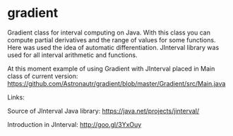 # gradient
Gradient class for interval computing on Java. With this class you can compute partial derivatives and the range of values for some functions. Here was used the idea of automatic differentiation. JInterval library was used for all interval arithmetic and functions.

At this moment example of using Gradient with JInterval placed in Main class of current version: https://github.com/Astronautr/gradient/blob/master/Gradient/src/Main.java

Links:

Source of JInterval Java library: https://java.net/projects/jinterval/

Introduction in JInterval: http://goo.gl/3YxOuy
